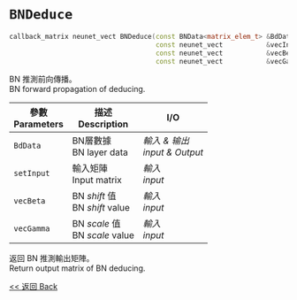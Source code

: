 # `BNDeduce`

```c++
callback_matrix neunet_vect BNDeduce(const BNData<matrix_elem_t> &BdData,
                                     const neunet_vect           &vecInput,
                                     const neunet_vect           &vecBeta,
                                     const neunet_vect           &vecGamma);

```

BN 推測前向傳播。\
BN forward propagation of deducing.

參數<br>Parameters|描述<br>Description|I/O
-|-|-
`BdData`|BN層數據<br>BN layer data|*輸入 & 输出<br>input & Output*
`setInput`|輸入矩陣<br>Input matrix|*輸入<br>input*
`vecBeta`|BN $shift$ 值<br>BN $shift$ value|*輸入<br>input*
`vecGamma`|BN $scale$ 值<br>BN $scale$ value|*輸入<br>input*

返回 BN 推測輸出矩陣。\
Return output matrix of BN deducing.

[<< 返回 Back](cover.md)
